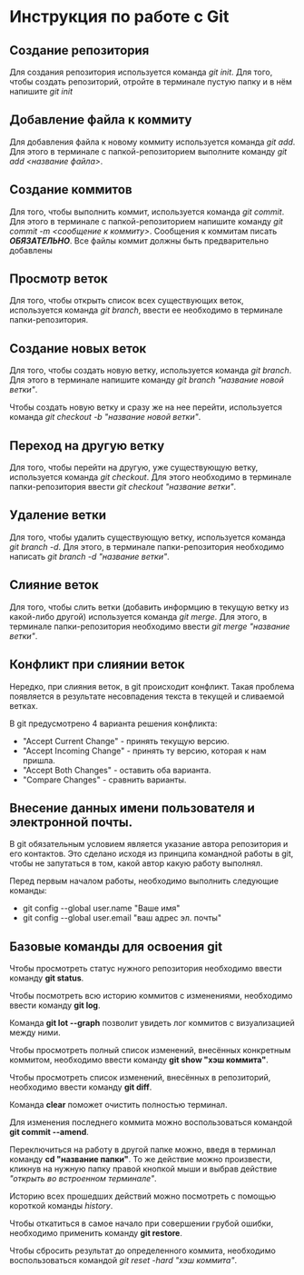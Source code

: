 # Инструкция по работе с Git

## Создание репозитория
Для создания репозитория используется команда *git init*. Для того, чтобы создать репозиторий, отройте в терминале пустую папку и в нём напишите *git init*

## Добавление файла к коммиту
Для добавления файла к новому коммиту используется команда *git add*. Для этого в терминале с папкой-репозиторием выполните команду *git add <название файла>*.

## Создание коммитов
Для того, чтобы выполнить коммит, используется команда *git commit*. Для этого в терминале с папкой-репозиторием напишите команду *git commit -m <сообщение к коммиту>*. Сообщения к коммитам писать ***ОБЯЗАТЕЛЬНО***. Все файлы коммит должны быть предварительно добавлены

## Просмотр веток 
Для того, чтобы открыть список всех существующих веток, используется команда *git branch*, ввести ее необходимо в терминале папки-репозитория. 

## Создание новых веток 
Для того, чтобы создать новую ветку, используется команда *git branch*. Для этого в терминале напишите команду *git branch "название новой ветки"*.

Чтобы создать новую ветку и сразу же на нее перейти, используется команда *git checkout -b "название новой ветки"*.

## Переход на другую ветку 
Для того, чтобы перейти на другую, уже существующую ветку, используется команда *git checkout*. Для этого необходимо в терминале папки-репозитория ввести *git checkout "название ветки"*. 

## Удаление ветки 
Для того, чтобы удалить существующую ветку, используется команда *git branch -d*. Для этого, в терминале папки-репозитория необходимо написать *git branch -d "название ветки"*.

## Слияние веток 
Для того, чтобы слить ветки (добавить информцию в текущую ветку из какой-либо другой) используется команда *git merge*. Для этого, в терминале папки-репозитория необходимо ввести *git merge "название ветки"*.

## Конфликт при слиянии веток

Нередко, при слияния веток, в git происходит конфликт. Такая проблема появляется в результате несовпадения текста в текущей и сливаемой ветках. 

В git предусмотрено 4 варианта решения конфликта:

* "Accept Current Change" - принять текущую версию.
* "Accept Incoming Change" - принять ту версию, которая к нам пришла. 
* "Accept Both Changes" - оставить оба варианта.
* "Compare Changes" - сравнить варианты. 

## Внесение данных имени пользователя и электронной почты. 
В git обязательным условием является указание автора репозитория и его контактов. Это сделано исходя из принципа командной работы в git, чтобы не запутаться в том, какой автор какую работу выполнял. 

Перед первым началом работы, необходимо выполнить следующие команды: 
* git config --global user.name "Ваше имя"
* git config --global user.email "ваш адрес эл. почты"

## Базовые команды для освоения git

Чтобы просмотреть статус нужного репозитория необходимо ввести команду **git status**.

Чтобы  посмотреть всю историю коммитов с изменениями, необходимо ввести команду **git log**.

Команда **git lot --graph** позволит увидеть лог коммитов с визуализацией между ними. 

Чтобы просмотреть полный список изменений, внесённых конкретным коммитом, необходимо ввести команду **git show "хэш коммита"**.

Чтобы просмотреть список изменений, внесённых в репозиторий, необходимо ввести команду **git diff**.

Команда **clear** поможет очистить полностью терминал. 

Для изменения последнего коммита можно воспользоваться командой **git commit --amend**.

Переключиться на работу в другой папке можно, введя в терминал команду **cd "название папки"**. То же действие можно произвести, кликнув на нужную папку правой кнопкой мыши и выбрав действие *"открыть во встроенном терминале"*. 

Историю всех прошедших действий можно посмотреть с помощью короткой команды *history*. 

Чтобы откатиться в самое начало при совершении грубой ошибки, необходимо применить команду **git restore**. 

Чтобы сбросить результат до определенного коммита, необходимо воспользоваться командой *git reset -hard "хэш коммита"*. 



